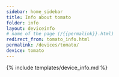 ```yaml
---
sidebar: home_sidebar
title: Info about tomato
folder: info
layout: deviceinfo
# name of the page (/{{permalink}}.html)
redirect_from: tomato_info.html
permalink: /devices/tomato/
device: tomato
---
```

{% include templates/device_info.md %}
